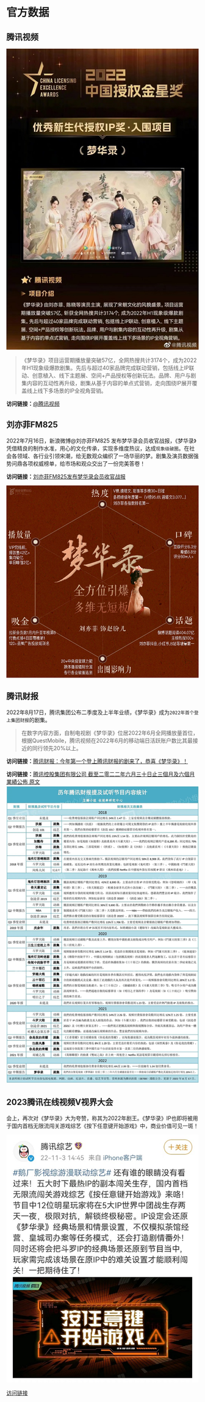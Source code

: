 # 官方数据

## 腾讯视频

![](/image/data/bofangliang.jpg)

> 《梦华录》项目运营期播放量突破57亿，全网热搜共计3174个，成为2022年H1现象级爆款剧集。先后与超过40家品牌完成联动营销，包括线上IP联动、创意植入、线下主题展、空间+产品授权等创新玩法。品牌、用户与剧集内容的互动性再升级，剧集从基于内容的单点式营销，走向围绕IP展开覆盖线上线下多场景的IP全视角营销。

**访问链接：**[@腾讯视频](https://m.weibo.cn/2591595652/4831473380632831)

## 刘亦菲FM825

2022年7月16日，新浪微博@刘亦菲FM825 发布梦华录会员收官战报，《梦华录》凭借精良的制作水准，用心的文化传承，实现多维度热议，达成`现象级破圈`。在社会各领域、各行业引领宋潮，给无数观众编织了一场华丽的梦。剧集及演员数据强势问鼎各项权威榜单，给市场和观众交出了一份完美答卷！

**访问链接：**[刘亦菲FM825发布梦华录会员收官战报](https://weibo.com/1765462132/LAWfD4xVv?sudaref=docs.qq.com)

<img src="/image/data/fm825.jpg" width="1080">

## 腾讯财报

2022年8月17日，腾讯集团公布二季度及上半年业绩，《梦华录》成为`2022年首个登上集团财报`的剧集。
> 在数字内容方面，自制电视剧《梦华录》位居2022年6月全网播放量首位，根据QuestMobile，腾讯视频在2022年6月的移动端日活跃账户数比其最接近的同行领先20%以上。

**访问链接：**[腾讯财报：今年第一个登上腾讯财报的剧来了，恭喜《梦华录》！](https://www.douban.com/group/topic/273107947/?_i=4521160xONdm5L,4521168ITE-dZu&dt_dapp=1&dt_platform=com.douban.activity.wechat_friends)

**访问链接：**[腾讯控股集团有限公司 截至二零二二年六月三十日止三個月及六個月業績公佈 原文](https://www1.hkexnews.hk/listedco/listconews/sehk/2022/0817/2022081700320_c.pdf)
<img src="/image/data/guanfang-caibao-1.webp" width="1080">

## 2023腾讯在线视频V视界大会

会上，再次对《梦华录》大为夸赞，称其为2022年剧王。《梦华录》IP也即将被用于国内首档无限流闯关游戏综艺《按下任意键开始游戏》中，商业价值可见一斑！

![](/image/data/renyijian.jpg)

[访问链接](https://m.weibo.cn/3758512144/4831731222578652)
